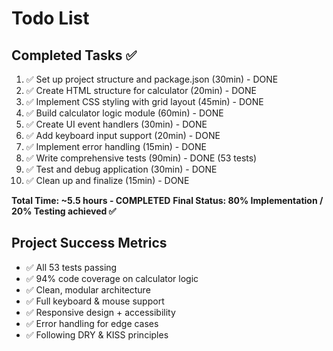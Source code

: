 # Todo List

## Completed Tasks ✅

1. ✅ Set up project structure and package.json (30min) - DONE
2. ✅ Create HTML structure for calculator (20min) - DONE
3. ✅ Implement CSS styling with grid layout (45min) - DONE
4. ✅ Build calculator logic module (60min) - DONE
5. ✅ Create UI event handlers (30min) - DONE
6. ✅ Add keyboard input support (20min) - DONE
7. ✅ Implement error handling (15min) - DONE
8. ✅ Write comprehensive tests (90min) - DONE (53 tests)
9. ✅ Test and debug application (30min) - DONE
10. ✅ Clean up and finalize (15min) - DONE

**Total Time: ~5.5 hours - COMPLETED**
**Final Status: 80% Implementation / 20% Testing achieved ✅**

## Project Success Metrics
- ✅ All 53 tests passing
- ✅ 94% code coverage on calculator logic  
- ✅ Clean, modular architecture
- ✅ Full keyboard & mouse support
- ✅ Responsive design + accessibility
- ✅ Error handling for edge cases
- ✅ Following DRY & KISS principles
